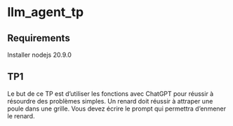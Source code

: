 # llm_agent_tp

## Requirements 

Installer nodejs 20.9.0

## TP1

Le but de ce TP est d’utiliser les fonctions avec ChatGPT pour réussir à résourdre des problèmes simples.
Un renard doit réussir à attraper une poule dans une grille. Vous devez écrire le prompt qui permettra d’enmener le renard.

